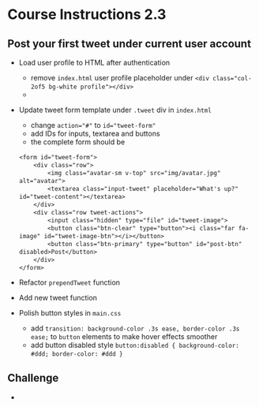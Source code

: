 # Course Instructions 2.3
## Post your first tweet under current user account

* Load user profile to HTML after authentication
    * remove `index.html` user profile placeholder under `<div class="col-2of5 bg-white profile"></div>`
    * 

* Update tweet form template under `.tweet` div in `index.html`
    * change `action="#"` to `id="tweet-form"`
    * add IDs for inputs, textarea and buttons
    * the complete form should be
    ```
    <form id="tweet-form">
        <div class="row">
            <img class="avatar-sm v-top" src="img/avatar.jpg" alt="avatar">                       
            <textarea class="input-tweet" placeholder="What's up?" id="tweet-content"></textarea>
        </div>
        <div class="row tweet-actions">
            <input class="hidden" type="file" id="tweet-image">
            <button class="btn-clear" type="button"><i class="far fa-image" id="tweet-image-btn"></i></button>
            <button class="btn-primary" type="button" id="post-btn" disabled>Post</button>
        </div>
    </form>
    ```

* Refactor `prependTweet` function

* Add new tweet function

* Polish button styles in `main.css`
    * add `transition: background-color .3s ease, border-color .3s ease;` to `button` elements to make hover effects smoother
    * add button disabled style `button:disabled { background-color: #ddd; border-color: #ddd }`

## Challenge
* 